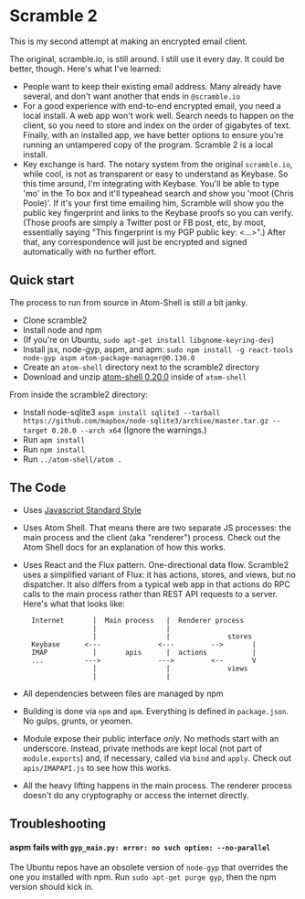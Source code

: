 # Scramble 2

This is my second attempt at making an encrypted email client.

The original, scramble.io, is still around. I still use it every day. It could be better, though. Here's what I've learned:
* People want to keep their existing email address. Many already have several, and don't want another that ends in `@scramble.io` 
* For a good experience with end-to-end encrypted email, you need a local install.
  A web app won't work well. Search needs to happen on the client, so you need to store and index on the order of gigabytes of text. 
  Finally, with an installed app, we have better options to ensure you're running an untampered copy of the program. Scramble 2 is a local install.
* Key exchange is hard. The notary system from the original `scramble.io`, while cool, is not as transparent or easy to understand as Keybase. So this time around, I'm integrating with Keybase. You'll be able to type 'mo' in the To box and it'll typeahead search and show you 'moot (Chris Poole)'. If it's your first time emailing him, Scramble will show you the public key fingerprint and links to the Keybase proofs so you can verify. (Those proofs are simply a Twitter post or FB post, etc, by moot, essentially saying "This fingerprint is my PGP public key: <...>".) After that, any correspondence will just be encrypted and signed automatically with no further effort.
  
 
## Quick start

The process to run from source in Atom-Shell is still a bit janky.

* Clone scramble2
* Install node and npm
* (If you're on Ubuntu, `sudo apt-get install libgnome-keyring-dev`)
* Install jsx, node-gyp, aspm, and apm: `sudo npm install -g react-tools node-gyp aspm atom-package-manager@0.130.0`
* Create an `atom-shell` directory next to the scramble2 directory
* Download and unzip [atom-shell 0.20.0](https://github.com/atom/atom-shell/releases/tag/v0.20.0) inside of `atom-shell`

From inside the scramble2 directory:
* Install node-sqlite3 `aspm install sqlite3 --tarball https://github.com/mapbox/node-sqlite3/archive/master.tar.gz --target 0.20.0 --arch x64`
  (Ignore the warnings.)
* Run `apm install`
* Run `npm install`
* Run `../atom-shell/atom .`


## The Code

* Uses [Javascript Standard Style](https://github.com/feross/standard)
* Uses Atom Shell. That means there are two separate JS processes: the main process and the client (aka "renderer") process. Check out the Atom Shell docs for an explanation of how this works.
* Uses React and the Flux pattern. One-directional data flow. Scramble2 uses a simplified variant of Flux: it has actions, stores, and views, but no dispatcher. It also differs from a typical web app in that actions do RPC calls to the main process rather than REST API requests to a server. Here's what that looks like:


        Internet       |  Main process   |  Renderer process
                       |                 | 
                       |                 |              stores
        Keybase      <---              <---         -->       | 
        IMAP           |       apis      |  actions           |
        ...          --->              --->         <--       V
                       |                 |              views 
                       |                 |


* All dependencies between files are managed by npm
* Building is done via `npm` and `apm`. Everything is defined in `package.json`. No gulps, grunts, or yeomen.
* Module expose their public interface *only*. No methods start with an underscore. Instead, private methods are kept local (not part of `module.exports`) and, if necessary, called via `bind` and `apply`. Check out `apis/IMAPAPI.js` to see how this works.
* All the heavy lifting happens in the main process. The renderer process doesn't do any cryptography or access the internet directly.

## Troubleshooting

#### aspm fails with `gyp_main.py: error: no such option: --no-parallel`

The Ubuntu repos have an obsolete version of `node-gyp` that overrides the one you installed with npm. Run `sudo apt-get purge gyp`, then the npm version should kick in.
